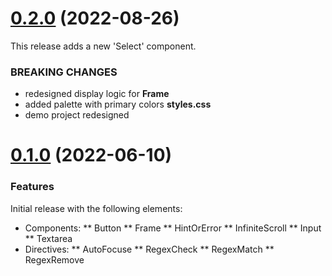 <a name="0.2.0"></a>
# [0.2.0](https://github.com/alx-melnichuk/gelenium-ui/tree/0.2.0) (2022-08-26)

This release adds a new 'Select' component.

### BREAKING CHANGES

* redesigned display logic for **Frame**
* added palette with primary colors **styles.css**
* demo project redesigned


<a name="0.1.0"></a>
# [0.1.0](https://github.com/alx-melnichuk/gelenium-ui/tree/_0.1.0) (2022-06-10)

### Features

Initial release with the following elements:

* Components:
** Button
** Frame
** HintOrError
** InfiniteScroll
** Input
** Textarea
* Directives:
** AutoFocuse
** RegexCheck
** RegexMatch
** RegexRemove